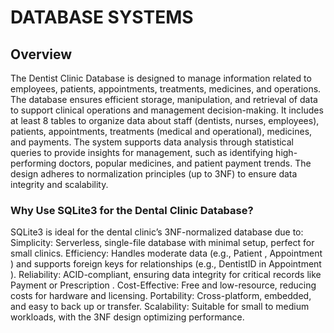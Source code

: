 # DATABASE SYSTEMS
## Overview 
The Dentist Clinic Database is designed to manage information related to employees, patients, appointments, treatments, medicines, and operations. The database ensures efficient
storage, manipulation, and retrieval of data to support clinical operations and management decision-making. It includes at least 8 tables to organize data about staff (dentists,
nurses, employees), patients, appointments, treatments (medical and operational), medicines, and payments. The system supports data analysis through statistical queries to
provide insights for management, such as identifying high-performing doctors, popular medicines, and patient payment trends. The design adheres to normalization principles (up
to 3NF) to ensure data integrity and scalability.

### Why Use SQLite3 for the Dental Clinic Database?
SQLite3 is ideal for the dental clinic’s 3NF-normalized database due to:
Simplicity: Serverless, single-file database with minimal setup, perfect for small clinics.
Efficiency: Handles moderate data (e.g., Patient , Appointment ) and supports foreign keys for relationships (e.g., DentistID in Appointment ).
Reliability: ACID-compliant, ensuring data integrity for critical records like Payment or Prescription .
Cost-Effective: Free and low-resource, reducing costs for hardware and licensing.
Portability: Cross-platform, embedded, and easy to back up or transfer.
Scalability: Suitable for small to medium workloads, with the 3NF design optimizing performance.

